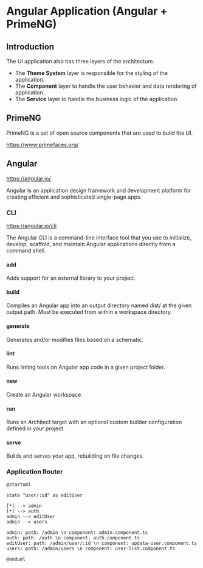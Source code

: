 # Angular Application (Angular + PrimeNG)

## Introduction

The UI application also has three layers of the architecture.

- The **Theme System** layer is responsible for the styling of the application.
- The **Component** layer to handle the user behavior and data rendering of application.
- The **Service** layer to handle the business logic of the application.

## PrimeNG

PrimeNG is a set of open source components that are used to build the UI.

https://www.primefaces.org/

## Angular

https://angular.io/

Angular is an application design framework and development platform for creating efficient and sophisticated single-page
apps.

### CLI

https://angular.io/cli

The Angular CLI is a command-line interface tool that you use to initialize, develop, scaffold, and maintain Angular
applications directly from a command shell.

#### add

Adds support for an external library to your project.

#### build

Compiles an Angular app into an output directory named dist/ at the given output path. Must be executed from within a
workspace directory.

#### generate

Generates and/or modifies files based on a schematic.

#### lint

Runs linting tools on Angular app code in a given project folder.

#### new

Create an Angular workspace.

#### run

Runs an Architect target with an optional custom builder configuration defined in your project.

#### serve

Builds and serves your app, rebuilding on file changes.

### Application Router

```plantuml
@startuml

state "user/:id" as editUser

[*] --> admin
[*] --> auth
admin --> editUser
admin --> users

admin: path: /admin \n component: admin.component.ts
auth: path: /auth \n component: auth.component.ts
editUser: path: /admin/user/:id \n component: updata-user.component.ts
users: path: /admin/users \n component: user-list.component.ts

@enduml
```
